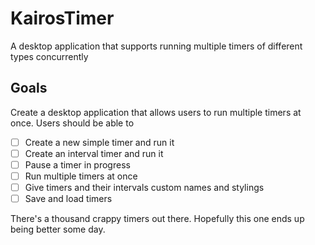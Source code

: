 # KairosTimer
A desktop application that supports running multiple timers of different types concurrently

## Goals
Create a desktop application that allows users to run multiple timers at once. Users should be able to
- [ ] Create a new simple timer and run it
- [ ] Create an interval timer and run it
- [ ] Pause a timer in progress
- [ ] Run multiple timers at once
- [ ] Give timers and their intervals custom names and stylings
- [ ] Save and load timers

There's a thousand crappy timers out there. Hopefully this one ends up being better some day.
